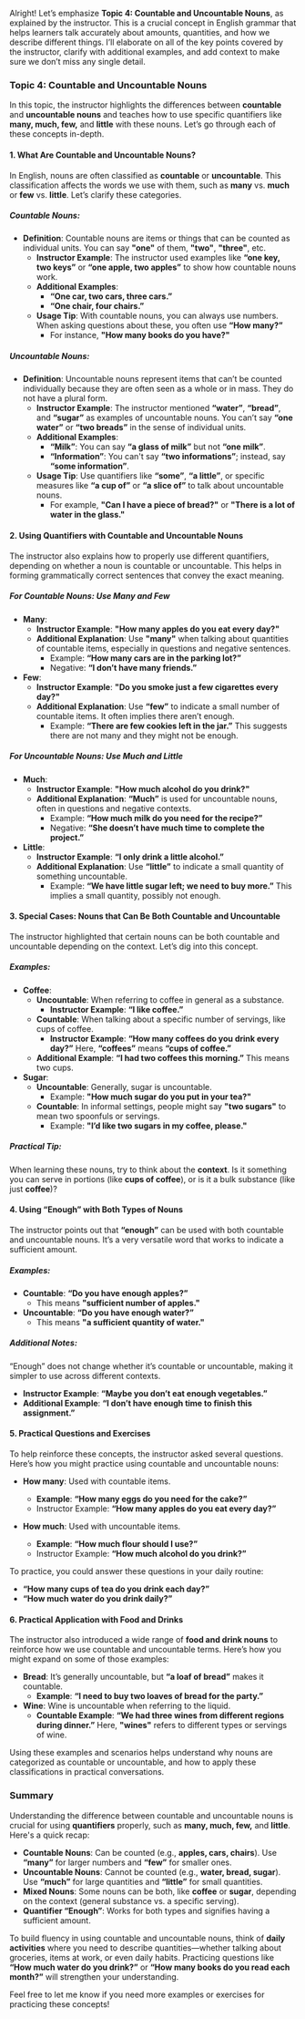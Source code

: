 Alright! Let’s emphasize **Topic 4: Countable and Uncountable Nouns**, as explained by the instructor. This is a crucial concept in English grammar that helps learners talk accurately about amounts, quantities, and how we describe different things. I’ll elaborate on all of the key points covered by the instructor, clarify with additional examples, and add context to make sure we don’t miss any single detail.

### Topic 4: Countable and Uncountable Nouns

In this topic, the instructor highlights the differences between **countable** and **uncountable nouns** and teaches how to use specific quantifiers like **many, much, few,** and **little** with these nouns. Let’s go through each of these concepts in-depth.

#### **1. What Are Countable and Uncountable Nouns?**
In English, nouns are often classified as **countable** or **uncountable**. This classification affects the words we use with them, such as **many** vs. **much** or **few** vs. **little**. Let’s clarify these categories.

##### **Countable Nouns**:
- **Definition**: Countable nouns are items or things that can be counted as individual units. You can say **"one"** of them, **"two"**, **"three"**, etc.
  - **Instructor Example**: The instructor used examples like **“one key, two keys”** or **“one apple, two apples”** to show how countable nouns work.
  - **Additional Examples**:
    - **“One car, two cars, three cars.”**
    - **“One chair, four chairs.”**
  - **Usage Tip**: With countable nouns, you can always use numbers. When asking questions about these, you often use **“How many?”** 
    - For instance, **"How many books do you have?"**

##### **Uncountable Nouns**:
- **Definition**: Uncountable nouns represent items that can’t be counted individually because they are often seen as a whole or in mass. They do not have a plural form.
  - **Instructor Example**: The instructor mentioned **“water”**, **“bread”**, and **“sugar”** as examples of uncountable nouns. You can’t say **“one water”** or **“two breads”** in the sense of individual units.
  - **Additional Examples**:
    - **“Milk”**: You can say **“a glass of milk”** but not **“one milk”**.
    - **“Information”**: You can't say **“two informations”**; instead, say **“some information”**.
  - **Usage Tip**: Use quantifiers like **“some”**, **“a little”**, or specific measures like **“a cup of”** or **“a slice of”** to talk about uncountable nouns.
    - For example, **"Can I have a piece of bread?"** or **"There is a lot of water in the glass."**

#### **2. Using Quantifiers with Countable and Uncountable Nouns**
The instructor also explains how to properly use different quantifiers, depending on whether a noun is countable or uncountable. This helps in forming grammatically correct sentences that convey the exact meaning.

##### **For Countable Nouns**: Use **Many** and **Few**
- **Many**:
  - **Instructor Example**: **"How many apples do you eat every day?"**
  - **Additional Explanation**: Use **"many"** when talking about quantities of countable items, especially in questions and negative sentences.
    - Example: **“How many cars are in the parking lot?”**
    - Negative: **“I don’t have many friends.”**
- **Few**:
  - **Instructor Example**: **"Do you smoke just a few cigarettes every day?"**
  - **Additional Explanation**: Use **“few”** to indicate a small number of countable items. It often implies there aren’t enough.
    - Example: **“There are few cookies left in the jar.”** This suggests there are not many and they might not be enough.

##### **For Uncountable Nouns**: Use **Much** and **Little**
- **Much**:
  - **Instructor Example**: **"How much alcohol do you drink?"** 
  - **Additional Explanation**: **“Much”** is used for uncountable nouns, often in questions and negative contexts.
    - Example: **“How much milk do you need for the recipe?”**
    - Negative: **“She doesn’t have much time to complete the project.”**
- **Little**:
  - **Instructor Example**: **“I only drink a little alcohol.”**
  - **Additional Explanation**: Use **“little”** to indicate a small quantity of something uncountable.
    - Example: **“We have little sugar left; we need to buy more.”** This implies a small quantity, possibly not enough.

#### **3. Special Cases: Nouns that Can Be Both Countable and Uncountable**
The instructor highlighted that certain nouns can be both countable and uncountable depending on the context. Let’s dig into this concept.

##### **Examples**:
- **Coffee**:
  - **Uncountable**: When referring to coffee in general as a substance.
    - **Instructor Example**: **“I like coffee.”**
  - **Countable**: When talking about a specific number of servings, like cups of coffee.
    - **Instructor Example**: **“How many coffees do you drink every day?”** Here, **“coffees”** means **“cups of coffee.”**
  - **Additional Example**: **“I had two coffees this morning.”** This means two cups.
- **Sugar**:
  - **Uncountable**: Generally, sugar is uncountable.
    - Example: **"How much sugar do you put in your tea?"**
  - **Countable**: In informal settings, people might say **"two sugars"** to mean two spoonfuls or servings.
    - Example: **"I’d like two sugars in my coffee, please."**

##### **Practical Tip**:
When learning these nouns, try to think about the **context**. Is it something you can serve in portions (like **cups of coffee**), or is it a bulk substance (like just **coffee**)?

#### **4. Using “Enough” with Both Types of Nouns**
The instructor points out that **“enough”** can be used with both countable and uncountable nouns. It’s a very versatile word that works to indicate a sufficient amount.

##### **Examples**:
- **Countable**: **“Do you have enough apples?”**
  - This means **"sufficient number of apples."**
- **Uncountable**: **“Do you have enough water?”**
  - This means **"a sufficient quantity of water."**

##### **Additional Notes**:
“Enough” does not change whether it’s countable or uncountable, making it simpler to use across different contexts.
- **Instructor Example**: **“Maybe you don’t eat enough vegetables.”**
- **Additional Example**: **“I don’t have enough time to finish this assignment.”**

#### **5. Practical Questions and Exercises**
To help reinforce these concepts, the instructor asked several questions. Here’s how you might practice using countable and uncountable nouns:

- **How many**: Used with countable items.
  - **Example**: **“How many eggs do you need for the cake?”**
  - Instructor Example: **“How many apples do you eat every day?”**

- **How much**: Used with uncountable items.
  - **Example**: **“How much flour should I use?”**
  - Instructor Example: **“How much alcohol do you drink?”**

To practice, you could answer these questions in your daily routine:
- **“How many cups of tea do you drink each day?”**
- **“How much water do you drink daily?”**

#### **6. Practical Application with Food and Drinks**
The instructor also introduced a wide range of **food and drink nouns** to reinforce how we use countable and uncountable terms. Here’s how you might expand on some of those examples:

- **Bread**: It’s generally uncountable, but **“a loaf of bread”** makes it countable.
  - **Example**: **“I need to buy two loaves of bread for the party.”**
- **Wine**: Wine is uncountable when referring to the liquid.
  - **Countable Example**: **“We had three wines from different regions during dinner.”** Here, **"wines"** refers to different types or servings of wine.

Using these examples and scenarios helps understand why nouns are categorized as countable or uncountable, and how to apply these classifications in practical conversations.

### **Summary**
Understanding the difference between countable and uncountable nouns is crucial for using **quantifiers** properly, such as **many, much, few,** and **little**. Here's a quick recap:
- **Countable Nouns**: Can be counted (e.g., **apples, cars, chairs**). Use **“many”** for larger numbers and **“few”** for smaller ones.
- **Uncountable Nouns**: Cannot be counted (e.g., **water, bread, sugar**). Use **“much”** for large quantities and **“little”** for small quantities.
- **Mixed Nouns**: Some nouns can be both, like **coffee** or **sugar**, depending on the context (general substance vs. a specific serving).
- **Quantifier “Enough”**: Works for both types and signifies having a sufficient amount.

To build fluency in using countable and uncountable nouns, think of **daily activities** where you need to describe quantities—whether talking about groceries, items at work, or even daily habits. Practicing questions like **“How much water do you drink?”** or **“How many books do you read each month?”** will strengthen your understanding.

Feel free to let me know if you need more examples or exercises for practicing these concepts!